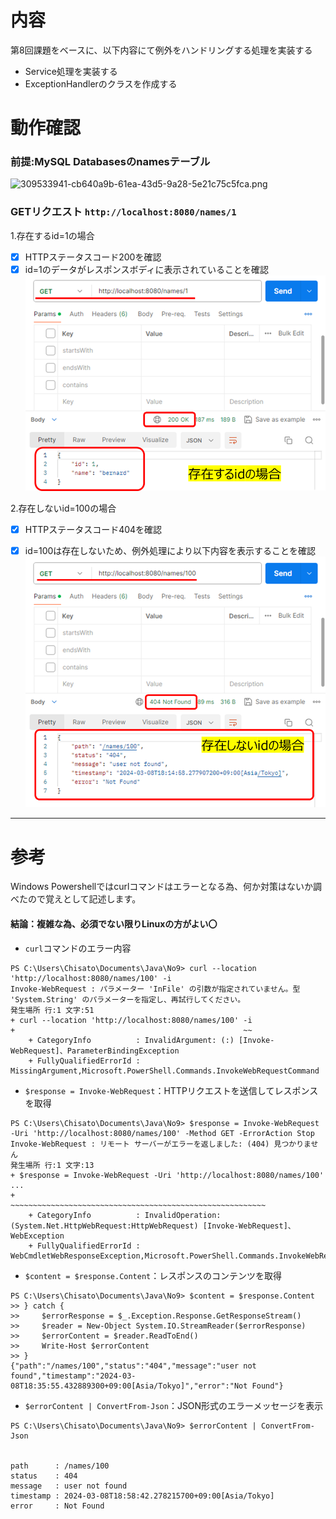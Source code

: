 # 内容
第8回課題をベースに、以下内容にて例外をハンドリングする処理を実装する
- Service処理を実装する
- ExceptionHandlerのクラスを作成する

# 動作確認
### 前提:MySQL Databasesのnamesテーブル
![309533941-cb640a9b-61ea-43d5-9a28-5e21c75c5fca.png](..%2F..%2F..%2FAppData%2FLocal%2FTemp%2F309533941-cb640a9b-61ea-43d5-9a28-5e21c75c5fca.png)

### GETリクエスト    `http://localhost:8080/names/1`
1.存在するid=1の場合
- [x] HTTPステータスコード200を確認
- [x] id=1のデータがレスポンスボディに表示されていることを確認
![img_1.png](img_1.png)

2.存在しないid=100の場合
- [x] HTTPステータスコード404を確認
- [x] id=100は存在しないため、例外処理により以下内容を表示することを確認
![img_2.png](img_2.png)

  
  
***

# 参考
Windows Powershellではcurlコマンドはエラーとなる為、何か対策はないか調べたので覚えとして記述します。
#### 結論：複雑な為、必須でない限りLinuxの方がよい〇
  
- `curl`コマンドのエラー内容
```shell
PS C:\Users\Chisato\Documents\Java\No9> curl --location 'http://localhost:8080/names/100' -i
Invoke-WebRequest : パラメーター 'InFile' の引数が指定されていません。型 'System.String' のパラメーターを指定し、再試行してください。
発生場所 行:1 文字:51
+ curl --location 'http://localhost:8080/names/100' -i
+                                                   ~~
    + CategoryInfo          : InvalidArgument: (:) [Invoke-WebRequest]、ParameterBindingException
    + FullyQualifiedErrorId : MissingArgument,Microsoft.PowerShell.Commands.InvokeWebRequestCommand
```
  
- `$response = Invoke-WebRequest`：HTTPリクエストを送信してレスポンスを取得
```shell
PS C:\Users\Chisato\Documents\Java\No9> $response = Invoke-WebRequest -Uri 'http://localhost:8080/names/100' -Method GET -ErrorAction Stop
Invoke-WebRequest : リモート サーバーがエラーを返しました: (404) 見つかりません
発生場所 行:1 文字:13
+ $response = Invoke-WebRequest -Uri 'http://localhost:8080/names/100'  ...
+             ~~~~~~~~~~~~~~~~~~~~~~~~~~~~~~~~~~~~~~~~~~~~~~~~~~~~~~~~~
    + CategoryInfo          : InvalidOperation: (System.Net.HttpWebRequest:HttpWebRequest) [Invoke-WebRequest]、WebException
    + FullyQualifiedErrorId : WebCmdletWebResponseException,Microsoft.PowerShell.Commands.InvokeWebRequestCommand
```
  
- `$content = $response.Content`：レスポンスのコンテンツを取得
```shell
PS C:\Users\Chisato\Documents\Java\No9> $content = $response.Content
>> } catch {
>>     $errorResponse = $_.Exception.Response.GetResponseStream()
>>     $reader = New-Object System.IO.StreamReader($errorResponse)
>>     $errorContent = $reader.ReadToEnd()
>>     Write-Host $errorContent
>> }
{"path":"/names/100","status":"404","message":"user not found","timestamp":"2024-03-08T18:35:55.432889300+09:00[Asia/Tokyo]","error":"Not Found"}
```
  
- `$errorContent | ConvertFrom-Json`：JSON形式のエラーメッセージを表示
```shell
PS C:\Users\Chisato\Documents\Java\No9> $errorContent | ConvertFrom-Json


path      : /names/100
status    : 404
message   : user not found
timestamp : 2024-03-08T18:58:42.278215700+09:00[Asia/Tokyo]
error     : Not Found

```